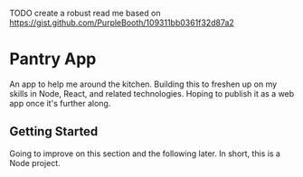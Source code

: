 TODO
create a robust read me based on https://gist.github.com/PurpleBooth/109311bb0361f32d87a2

# Pantry App
An app to help me around the kitchen.  Building this to freshen up on my skills in Node, React, and related technologies.
Hoping to publish it as a web app once it's further along.

## Getting Started
Going to improve on this section and the following later.  In short, this is a Node project.